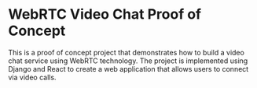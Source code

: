 # WebRTC Video Chat Proof of Concept
This is a proof of concept project that demonstrates how to build a video chat service using WebRTC technology. The project is implemented using Django and React to create a web application that allows users to connect via video calls.
